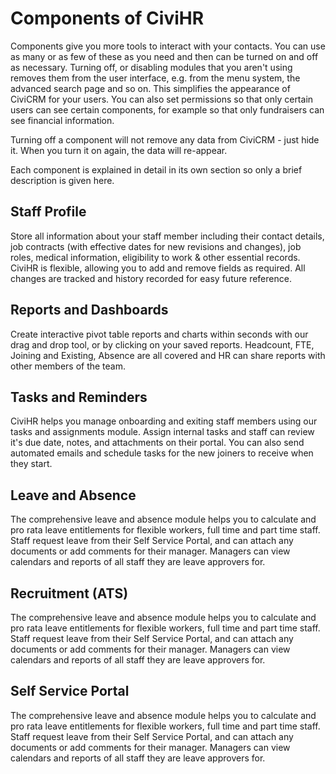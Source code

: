 Components of CiviHR
==========

Components give you more tools to interact with your contacts. You can
use as many or as few of these as you need and then can be turned on and
off as necessary. Turning off, or disabling modules that you aren't
using removes them from the user interface, e.g. from the menu system,
the advanced search page and so on. This simplifies the appearance of
CiviCRM for your users. You can also set permissions so that only
certain users can see certain components, for example so that only
fundraisers can see financial information. 

Turning off a component will not remove any data from CiviCRM - just
hide it. When you turn it on again, the data will re-appear.

Each component is explained in detail in its own section so only a brief
description is given here.

**Staff Profile**  
---------------

Store all information about your staff member including their contact details, job contracts (with effective dates for new revisions and changes), job roles, medical information, eligibility to work & other essential records. CiviHR is flexible, allowing you to add and remove fields as required. All changes are tracked and history recorded for easy future reference.

**Reports and Dashboards**
--------------

Create interactive pivot table reports and charts within seconds with our drag and drop tool, or by clicking on your saved reports. Headcount, FTE, Joining and Existing, Absence are all covered and HR can share reports with other members of the team.

**Tasks and Reminders**
-------------

CiviHR helps you manage onboarding and exiting staff members using our tasks and assignments module. Assign internal tasks and staff can review it's due date, notes, and attachments on their portal. You can also send automated emails and schedule tasks for the new joiners to receive when they start. 

**Leave and Absence**
-------------

The comprehensive leave and absence module helps you to calculate and pro rata leave entitlements for flexible workers, full time and part time staff. Staff request leave from their Self Service Portal, and can attach any documents or add comments for their manager. Managers can view calendars and reports of all staff they are leave approvers for.   

**Recruitment (ATS)**
-------------

The comprehensive leave and absence module helps you to calculate and pro rata leave entitlements for flexible workers, full time and part time staff. Staff request leave from their Self Service Portal, and can attach any documents or add comments for their manager. Managers can view calendars and reports of all staff they are leave approvers for.   

**Self Service Portal**
-------------

The comprehensive leave and absence module helps you to calculate and pro rata leave entitlements for flexible workers, full time and part time staff. Staff request leave from their Self Service Portal, and can attach any documents or add comments for their manager. Managers can view calendars and reports of all staff they are leave approvers for.   